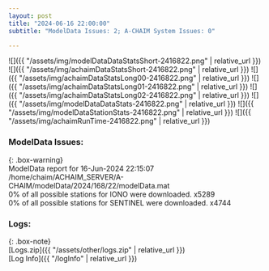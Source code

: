 ```yaml
---
layout: post
title: "2024-06-16 22:00:00"
subtitle: "ModelData Issues: 2; A-CHAIM System Issues: 0"

---
```


![]({{ "/assets/img/modelDataDataStatsShort-2416822.png" | relative_url }})
![]({{ "/assets/img/achaimDataStatsShort-2416822.png" | relative_url }})
![]({{ "/assets/img/achaimDataStatsLong00-2416822.png" | relative_url }})
![]({{ "/assets/img/achaimDataStatsLong01-2416822.png" | relative_url }})
![]({{ "/assets/img/achaimDataStatsLong02-2416822.png" | relative_url }})
![]({{ "/assets/img/modelDataDataStats-2416822.png" | relative_url }})
![]({{ "/assets/img/modelDataStationStats-2416822.png" | relative_url }})
![]({{ "/assets/img/achaimRunTime-2416822.png" | relative_url }})


### ModelData Issues:  
  
{: .box-warning}  
 ModelData report for 16-Jun-2024 22:15:07   
 /home/chaim/ACHAIM_SERVER/A-CHAIM/modelData/2024/168/22/modelData.mat   
 0% of all possible stations for IONO were downloaded. x5289   
 0% of all possible stations for SENTINEL were downloaded. x4744   
  


### Logs:  
  
{: .box-note}  
[Logs.zip]({{ "/assets/other/logs.zip" | relative_url }})  
[Log Info]({{ "/logInfo" | relative_url }})  
